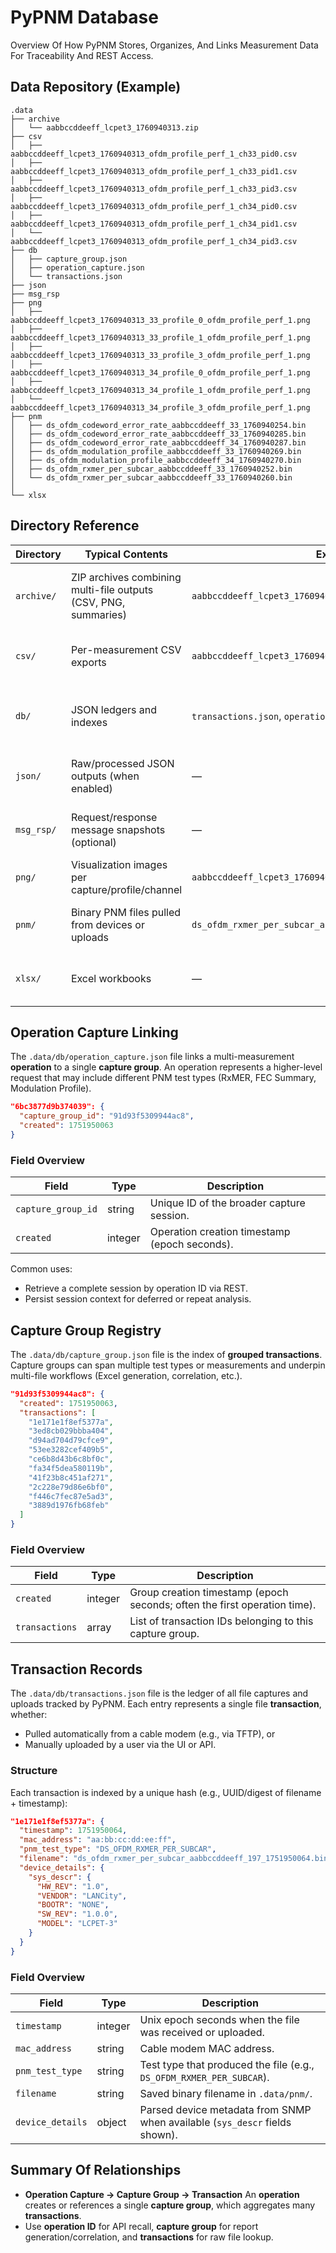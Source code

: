# PyPNM Database

Overview Of How PyPNM Stores, Organizes, And Links Measurement Data For Traceability And REST Access.

## Data Repository (Example)

```
.data
├── archive
│   └── aabbccddeeff_lcpet3_1760940313.zip
├── csv
│   ├── aabbccddeeff_lcpet3_1760940313_ofdm_profile_perf_1_ch33_pid0.csv
│   ├── aabbccddeeff_lcpet3_1760940313_ofdm_profile_perf_1_ch33_pid1.csv
│   ├── aabbccddeeff_lcpet3_1760940313_ofdm_profile_perf_1_ch33_pid3.csv
│   ├── aabbccddeeff_lcpet3_1760940313_ofdm_profile_perf_1_ch34_pid0.csv
│   ├── aabbccddeeff_lcpet3_1760940313_ofdm_profile_perf_1_ch34_pid1.csv
│   └── aabbccddeeff_lcpet3_1760940313_ofdm_profile_perf_1_ch34_pid3.csv
├── db
│   ├── capture_group.json
│   ├── operation_capture.json
│   └── transactions.json
├── json
├── msg_rsp
├── png
│   ├── aabbccddeeff_lcpet3_1760940313_33_profile_0_ofdm_profile_perf_1.png
│   ├── aabbccddeeff_lcpet3_1760940313_33_profile_1_ofdm_profile_perf_1.png
│   ├── aabbccddeeff_lcpet3_1760940313_33_profile_3_ofdm_profile_perf_1.png
│   ├── aabbccddeeff_lcpet3_1760940313_34_profile_0_ofdm_profile_perf_1.png
│   ├── aabbccddeeff_lcpet3_1760940313_34_profile_1_ofdm_profile_perf_1.png
│   └── aabbccddeeff_lcpet3_1760940313_34_profile_3_ofdm_profile_perf_1.png
├── pnm
│   ├── ds_ofdm_codeword_error_rate_aabbccddeeff_33_1760940254.bin
│   ├── ds_ofdm_codeword_error_rate_aabbccddeeff_33_1760940285.bin
│   ├── ds_ofdm_codeword_error_rate_aabbccddeeff_34_1760940287.bin
│   ├── ds_ofdm_modulation_profile_aabbccddeeff_33_1760940269.bin
│   ├── ds_ofdm_modulation_profile_aabbccddeeff_34_1760940270.bin
│   ├── ds_ofdm_rxmer_per_subcar_aabbccddeeff_33_1760940252.bin
│   └── ds_ofdm_rxmer_per_subcar_aabbccddeeff_33_1760940260.bin
│
└── xlsx
```

## Directory Reference

| Directory  | Typical Contents                                                | Example Filenames                                                     | Purpose                                                              |
| ---------- | --------------------------------------------------------------- | --------------------------------------------------------------------- | -------------------------------------------------------------------- |
| `archive/` | ZIP archives combining multi-file outputs (CSV, PNG, summaries) | `aabbccddeeff_lcpet3_1760940313.zip`                                  | One-stop bundle for download/sharing and offline review.             |
| `csv/`     | Per-measurement CSV exports                                     | `aabbccddeeff_lcpet3_1760940313_ofdm_profile_perf_1_ch34_pid1.csv`    | Tabular data for analysis, BI tools, and spreadsheets.               |
| `db/`      | JSON ledgers and indexes                                        | `transactions.json`, `operation_capture.json`, `capture_group.json`   | Traceability: transactions, operation→group links, grouped captures. |
| `json/`    | Raw/processed JSON outputs (when enabled)                       | —                                                                     | Structured artifacts for programmatic consumption.                   |
| `msg_rsp/` | Request/response message snapshots (optional)                   | —                                                                     | Diagnostics and audit of REST or SNMP exchanges.                     |
| `png/`     | Visualization images per capture/profile/channel                | `aabbccddeeff_lcpet3_1760940313_34_profile_1_ofdm_profile_perf_1.png` | Quick-look plots for reports and UIs.                                |
| `pnm/`     | Binary PNM files pulled from devices or uploads                 | `ds_ofdm_rxmer_per_subcar_aabbccddeeff_33_1760940252.bin`             | Source files used by analyses; include `pnm_header`.                 |
| `xlsx/`    | Excel workbooks                                                 | —                                                                     | Multi-sheet summaries and cross-linked reports.                      |

## Operation Capture Linking

The `.data/db/operation_capture.json` file links a multi-measurement **operation** to a single **capture group**.
An operation represents a higher-level request that may include different PNM test types (RxMER, FEC Summary, Modulation Profile).

```json
"6bc3877d9b374039": {
  "capture_group_id": "91d93f5309944ac8",
  "created": 1751950063
}
```

### Field Overview

| Field              | Type    | Description                                   |
| ------------------ | ------- | --------------------------------------------- |
| `capture_group_id` | string  | Unique ID of the broader capture session.     |
| `created`          | integer | Operation creation timestamp (epoch seconds). |

Common uses:

* Retrieve a complete session by operation ID via REST.
* Persist session context for deferred or repeat analysis.

## Capture Group Registry

The `.data/db/capture_group.json` file is the index of **grouped transactions**.
Capture groups can span multiple test types or measurements and underpin multi-file workflows (Excel generation, correlation, etc.).

```json
"91d93f5309944ac8": {
  "created": 1751950063,
  "transactions": [
    "1e171e1f8ef5377a",
    "3ed8cb029bbba404",
    "d94ad704d79cfce9",
    "53ee3282cef409b5",
    "ce6b8d43b6c8bf0c",
    "fa34f5dea580119b",
    "41f23b8c451af271",
    "2c228e79d86e6bf0",
    "f446c7fec87e5ad3",
    "3889d1976fb68feb"
  ]
}
```

### Field Overview

| Field          | Type    | Description                                                               |
| -------------- | ------- | ------------------------------------------------------------------------- |
| `created`      | integer | Group creation timestamp (epoch seconds; often the first operation time). |
| `transactions` | array   | List of transaction IDs belonging to this capture group.                  |

## Transaction Records

The `.data/db/transactions.json` file is the ledger of all file captures and uploads tracked by PyPNM.
Each entry represents a single file **transaction**, whether:

* Pulled automatically from a cable modem (e.g., via TFTP), or
* Manually uploaded by a user via the UI or API.

### Structure

Each transaction is indexed by a unique hash (e.g., UUID/digest of filename + timestamp):

```json
"1e171e1f8ef5377a": {
  "timestamp": 1751950064,
  "mac_address": "aa:bb:cc:dd:ee:ff",
  "pnm_test_type": "DS_OFDM_RXMER_PER_SUBCAR",
  "filename": "ds_ofdm_rxmer_per_subcar_aabbccddeeff_197_1751950064.bin",
  "device_details": {
    "sys_descr": {
      "HW_REV": "1.0",
      "VENDOR": "LANCity",
      "BOOTR": "NONE",
      "SW_REV": "1.0.0",
      "MODEL": "LCPET-3"
    }
  }
}
```

### Field Overview

| Field            | Type    | Description                                                                 |
| ---------------- | ------- | --------------------------------------------------------------------------- |
| `timestamp`      | integer | Unix epoch seconds when the file was received or uploaded.                  |
| `mac_address`    | string  | Cable modem MAC address.                                                    |
| `pnm_test_type`  | string  | Test type that produced the file (e.g., `DS_OFDM_RXMER_PER_SUBCAR`).        |
| `filename`       | string  | Saved binary filename in `.data/pnm/`.                                      |
| `device_details` | object  | Parsed device metadata from SNMP when available (`sys_descr` fields shown). |

## Summary Of Relationships

* **Operation Capture → Capture Group → Transaction**
  An **operation** creates or references a single **capture group**, which aggregates many **transactions**.
* Use **operation ID** for API recall, **capture group** for report generation/correlation, and **transactions** for raw file lookup.
